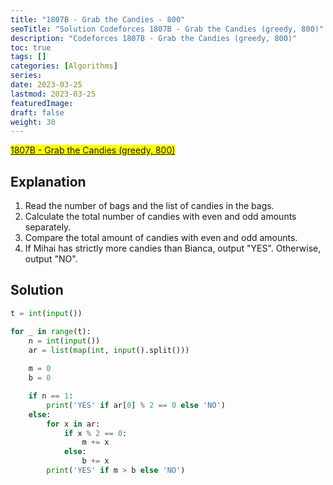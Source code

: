 ```yaml
---
title: "1807B - Grab the Candies - 800"
seoTitle: "Solution Codeforces 1807B - Grab the Candies (greedy, 800)"
description: "Codeforces 1807B - Grab the Candies (greedy, 800)"
toc: true
tags: []
categories: [Algorithms]
series:
date: 2023-03-25
lastmod: 2023-03-25
featuredImage:
draft: false
weight: 30
---
```


<mark>[1807B - Grab the Candies (greedy, 800)](https://codeforces.com/contest/1807/problem/B)</mark>

## Explanation

1. Read the number of bags and the list of candies in the bags.
1. Calculate the total number of candies with even and odd amounts separately.
1. Compare the total amount of candies with even and odd amounts.
1. If Mihai has strictly more candies than Bianca, output "YES". Otherwise, output "NO".

## Solution

```python
t = int(input())

for _ in range(t):
    n = int(input())
    ar = list(map(int, input().split()))
    
    m = 0
    b = 0

    if n == 1:
        print('YES' if ar[0] % 2 == 0 else 'NO')
    else:
        for x in ar:
            if x % 2 == 0:
                m += x
            else:
                b += x
        print('YES' if m > b else 'NO')
```
